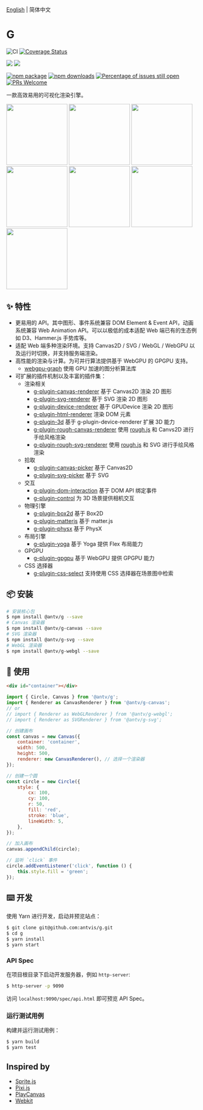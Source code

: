 [English](./README.md) | 简体中文

# G

![CI](https://github.com/antvis/g/workflows/CI/badge.svg) [![Coverage Status](https://coveralls.io/repos/github/antvis/g/badge.svg?branch=next)](https://coveralls.io/github/antvis/g?branch=next)

![](https://img.shields.io/badge/language-typescript-blue.svg) ![](https://img.shields.io/badge/license-MIT-000000.svg)

[![npm package](https://img.shields.io/npm/v/@antv/g)](https://www.npmjs.com/package/@antv/g) [![npm downloads](http://img.shields.io/npm/dm/@antv/g)](https://www.npmjs.com/package/@antv/g) [![Percentage of issues still open](http://isitmaintained.com/badge/open/antvis/g.svg)](http://isitmaintained.com/project/antvis/g 'Percentage of issues still open') [![PRs Welcome](https://img.shields.io/badge/PRs-welcome-brightgreen.svg?style=shields)](https://github.com/antvis/g/pulls)

一款高效易用的可视化渲染引擎。

<p>
  <a href="https://g-next.antv.vision/zh/examples/ecosystem#d3-force-directed-graph"><img height="160" src="https://gw.alipayobjects.com/mdn/rms_6ae20b/afts/img/A*PovRRJtsBMIAAAAAAAAAAAAAARQnAQ" /></a>
<a href="https://g-next.antv.vision/zh/examples/ecosystem#d3-barchart"><img height="160" src="https://gw.alipayobjects.com/mdn/rms_6ae20b/afts/img/A*h6vDS6eRVFoAAAAAAAAAAAAAARQnAQ" /></a>
<a href="https://g-next.antv.vision/zh/examples/ecosystem#d3-barchart"><img height="160" src="https://gw.alipayobjects.com/mdn/rms_6ae20b/afts/img/A*IH1fSJN9fsMAAAAAAAAAAAAAARQnAQ" /></a>
<a href="https://g-next.antv.vision/zh/examples/plugins#box2dt"><img height="160" src="https://gw.alipayobjects.com/mdn/rms_6ae20b/afts/img/A*Qw5OQLGQy_4AAAAAAAAAAAAAARQnAQ" /></a>
<a href="https://g-next.antv.vision/zh/examples/3d#sphere"><img height="160" src="https://gw.alipayobjects.com/mdn/rms_6ae20b/afts/img/A*bsj2S4upLBgAAAAAAAAAAAAAARQnAQ" /></a>
<a href="https://g-next.antv.vision/zh/examples/3d#force-3d"><img height="160" src="https://gw.alipayobjects.com/mdn/rms_6ae20b/afts/img/A*3XFxQKWOeKoAAAAAAAAAAAAAARQnAQ" /></a>
<a href="https://g-next.antv.vision/zh/examples/plugins#rough"><img height="160" src="https://gw.alipayobjects.com/mdn/rms_6ae20b/afts/img/A*d4iiS5_3YVIAAAAAAAAAAAAAARQnAQ" /></a>

</p>

## ✨ 特性

-   更易用的 API。其中图形、事件系统兼容 DOM Element & Event API，动画系统兼容 Web Animation API。可以以极低的成本适配 Web 端已有的生态例如 D3、Hammer.js 手势库等。
-   适配 Web 端多种渲染环境。支持 Canvas2D / SVG / WebGL / WebGPU 以及运行时切换，并支持服务端渲染。
-   高性能的渲染与计算。为可并行算法提供基于 WebGPU 的 GPGPU 支持。
    -   [webgpu-graph](https://g-next.antv.vision/zh/docs/api/gpgpu/webgpu-graph) 使用 GPU 加速的图分析算法库
-   可扩展的插件机制以及丰富的插件集：
    -   渲染相关
        -   [g-plugin-canvas-renderer](https://g-next.antv.vision/zh/docs/plugins/canvas-renderer) 基于 Canvas2D 渲染 2D 图形
        -   [g-plugin-svg-renderer](https://g-next.antv.vision/zh/docs/plugins/svg-renderer) 基于 SVG 渲染 2D 图形
        -   [g-plugin-device-renderer](https://g-next.antv.vision/zh/docs/plugins/device-renderer) 基于 GPUDevice 渲染 2D 图形
        -   [g-plugin-html-renderer](https://g-next.antv.vision/zh/docs/plugins/html-renderer) 渲染 DOM 元素
        -   [g-plugin-3d](https://g-next.antv.vision/zh/docs/plugins/3d) 基于 g-plugin-device-renderer 扩展 3D 能力
        -   [g-plugin-rough-canvas-renderer](https://g-next.antv.vision/en/docs/plugins/rough-canvas-renderer) 使用 [rough.js](https://roughjs.com/) 和 Canvs2D 进行手绘风格渲染
        -   [g-plugin-rough-svg-renderer](https://g-next.antv.vision/en/docs/plugins/rough-svg-renderer) 使用 [rough.js](https://roughjs.com/) 和 SVG 进行手绘风格渲染
    -   拾取
        -   [g-plugin-canvas-picker](https://g-next.antv.vision/zh/docs/plugins/canvas-picker) 基于 Canvas2D
        -   [g-plugin-svg-picker](https://g-next.antv.vision/zh/docs/plugins/svg-picker) 基于 SVG
    -   交互
        -   [g-plugin-dom-interaction](https://g-next.antv.vision/zh/docs/plugins/dom-interaction) 基于 DOM API 绑定事件
        -   [g-plugin-control](https://g-next.antv.vision/zh/docs/plugins/control) 为 3D 场景提供相机交互
    -   物理引擎
        -   [g-plugin-box2d](https://g-next.antv.vision/zh/docs/plugins/box2d) 基于 Box2D
        -   [g-plugin-matterjs](https://g-next.antv.vision/zh/docs/plugins/matterjs) 基于 matter.js
        -   [g-plugin-physx](https://g-next.antv.vision/zh/docs/plugins/physx) 基于 PhysX
    -   布局引擎
        -   [g-plugin-yoga](https://g-next.antv.vision/zh/docs/plugins/yoga) 基于 Yoga 提供 Flex 布局能力
    -   GPGPU
        -   [g-plugin-gpgpu](https://g-next.antv.vision/zh/docs/plugins/gpgpu) 基于 WebGPU 提供 GPGPU 能力
    -   CSS 选择器
        -   [g-plugin-css-select](https://g-next.antv.vision/zh/docs/plugins/css-select) 支持使用 CSS 选择器在场景图中检索

## 📦 安装

```bash
# 安装核心包
$ npm install @antv/g --save
# Canvas 渲染器
$ npm install @antv/g-canvas --save
# SVG 渲染器
$ npm install @antv/g-svg --save
# WebGL 渲染器
$ npm install @antv/g-webgl --save
```

## 🔨 使用

```html
<div id="container"></div>
```

```js
import { Circle, Canvas } from '@antv/g';
import { Renderer as CanvasRenderer } from '@antv/g-canvas';
// or
// import { Renderer as WebGLRenderer } from '@antv/g-webgl';
// import { Renderer as SVGRenderer } from '@antv/g-svg';

// 创建画布
const canvas = new Canvas({
    container: 'container',
    width: 500,
    height: 500,
    renderer: new CanvasRenderer(), // 选择一个渲染器
});

// 创建一个圆
const circle = new Circle({
    style: {
        cx: 100,
        cy: 100,
        r: 50,
        fill: 'red',
        stroke: 'blue',
        lineWidth: 5,
    },
});

// 加入画布
canvas.appendChild(circle);

// 监听 `click` 事件
circle.addEventListener('click', function () {
    this.style.fill = 'green';
});
```

## ⌨️ 开发

使用 Yarn 进行开发，启动并预览站点：

```bash
$ git clone git@github.com:antvis/g.git
$ cd g
$ yarn install
$ yarn start
```

### API Spec

在项目根目录下启动开发服务器，例如 `http-server`:

```bash
$ http-server -p 9090
```

访问 `localhost:9090/spec/api.html` 即可预览 API Spec。

### 运行测试用例

构建并运行测试用例：

```bash
$ yarn build
$ yarn test
```

## Inspired by

-   [Sprite.js](https://github.com/spritejs/spritejs)
-   [Pixi.js](https://pixijs.com/)
-   [PlayCanvas](https://playcanvas.com/)
-   [Webkit](https://github.com/WebKit/WebKit/blob/main/Source/WebCore)
